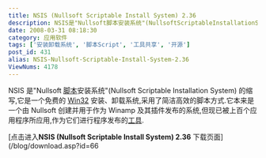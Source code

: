 ```yaml
---
title: NSIS (Nullsoft Scriptable Install System) 2.36
description: NSIS是"Nullsoft脚本安装系统"(NullsoftScriptableInstallationSystem)的缩写,它是一个免费的Win32安装、卸载系统,采用了简洁高效的脚本方式.它本来是一个由Nullsoft创建并用于作为Winamp及其插件发布的系统,但现已被上百个应用程序所应用,作为它们进行程序发布的工具.
date: 2008-03-31 08:18:30
category: 应用软件
tags: ['安装卸载系统', '脚本Script', '工具共享', '开源']
post_id: 431
alias: NSIS-Nullsoft-Scriptable-Install-System-2.36
ViewNums: 4178
---
```


NSIS 是"Nullsoft [脚本](/tags/%E8%84%9A%E6%9C%ACScript)安装系统"(Nullsoft Scriptable Installation System) 的缩写,它是一个免费的 [Win32](http://www.virus-info.cn//tags/win32) 安装、卸载系统,采用了简洁高效的脚本方式.它本来是一个由 Nullsoft 创建并用于作为 Winamp 及其插件发布的系统,但现已被上百个应用程序所应用,作为它们进行程序发布的[工具](/tags/%E5%B7%A5%E5%85%B7%E5%85%B1%E4%BA%AB).

[点击进入**NSIS (Nullsoft Scriptable Install System) 2.36** 下载页面](/blog/download.asp?id=66

